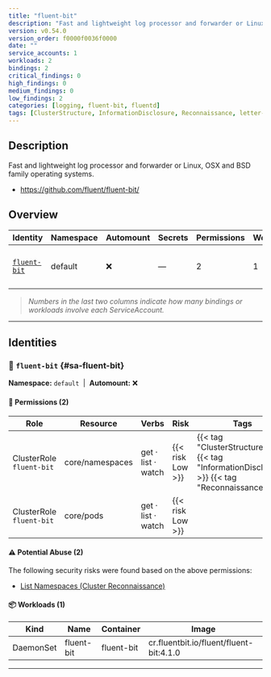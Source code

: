 ```yaml
---
title: "fluent-bit"
description: "Fast and lightweight log processor and forwarder or Linux, OSX and BSD family operating systems."
version: v0.54.0
version_order: f0000f0036f0000
date: ""
service_accounts: 1
workloads: 2
bindings: 2
critical_findings: 0
high_findings: 0
medium_findings: 0
low_findings: 2
categories: [logging, fluent-bit, fluentd]
tags: [ClusterStructure, InformationDisclosure, Reconnaissance, letter-F]
---
```


## Description

Fast and lightweight log processor and forwarder or Linux, OSX and BSD family operating systems.

- https://github.com/fluent/fluent-bit/

## Overview

| Identity                       | Namespace | Automount | Secrets | Permissions | Workloads | Risk               |
| ------------------------------ | --------- | --------- | ------- | ----------- | --------- | ------------------ |
| [`fluent-bit`](#sa-fluent-bit) | default   | ❌        | —       | 2           | 1         | {{< risk "Low" >}} |

> _Numbers in the last two columns indicate how many bindings or workloads involve each ServiceAccount._

---

## Identities

### 🤖 `fluent-bit` {#sa-fluent-bit}

**Namespace:** `default`  |  **Automount:** ❌

#### 🔑 Permissions (2)

| Role                     | Resource        | Verbs              | Risk             | Tags                                                                                            |
| ------------------------ | --------------- | ------------------ | ---------------- | ----------------------------------------------------------------------------------------------- |
| ClusterRole `fluent-bit` | core/namespaces | get · list · watch | {{< risk Low >}} | {{< tag "ClusterStructure" >}} {{< tag "InformationDisclosure" >}} {{< tag "Reconnaissance" >}} |
| ClusterRole `fluent-bit` | core/pods       | get · list · watch | {{< risk Low >}} |                                                                                                 |

#### ⚠️ Potential Abuse (2)

The following security risks were found based on the above permissions:

- [List Namespaces (Cluster Reconnaissance)](/rules/1082)

#### 📦 Workloads (1)

| Kind      | Name       | Container  | Image                                   |
| --------- | ---------- | ---------- | --------------------------------------- |
| DaemonSet | fluent-bit | fluent-bit | cr.fluentbit.io/fluent/fluent-bit:4.1.0 |

---
